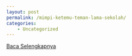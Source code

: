 ```yaml
---
layout: post
permalink: /mimpi-ketemu-teman-lama-sekolah/
categories:
    - Uncategorized
---
```


[Baca Selengkapnya](/04)